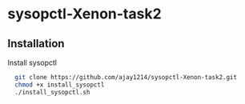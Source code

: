 
# sysopctl-Xenon-task2



## Installation

Install sysopctl

```bash
  git clone https://github.com/ajay1214/sysopctl-Xenon-task2.git 
  chmod +x install_sysopctl
  ./install_sysopctl.sh
```
    